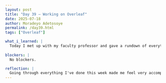 ```yaml
---
layout: post
title: "Day 39 – Working on Overleaf"
date: 2025-07-18
author: Moradeyo Adetosoye
permalink: /day39.html
tags: ["Overleaf"]

what_i_learned: |
  Today I met up with my faculty professor and gave a rundown of everything I accomplished this week. I presented my overleaf documents and the graphs I'd generated. He was happy with the work we'd all done. I also took part in the weekly team video.
  
blockers: |
  No blockers.

reflection: |
  Going through everything I've done this week made me feel very accomplished. Seeing my work compiled was nice. And getting the OK from my faculty mentor was also nice. I don't really like presenting my work though.
---
```


